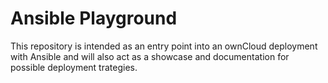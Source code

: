 # Ansible Playground

This repository is intended as an entry point into an ownCloud deployment with Ansible and will also act as a showcase and documentation for possible deployment trategies.
